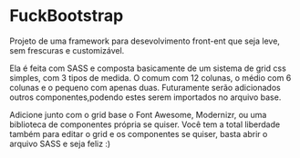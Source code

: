 # FuckBootstrap
Projeto de uma framework para desevolvimento front-ent que seja leve, sem frescuras e customizável.

Ela é feita com SASS e composta basicamente de um sistema de grid css simples, com 3 tipos de medida. O comum com 12 colunas, o médio com 6 colunas e o pequeno com apenas duas. Futuramente serão adicionados outros componentes,podendo estes serem importados no arquivo base.

Adicione junto com o grid base o Font Awesome, Modernizr, ou uma biblioteca de componentes própria se quiser. Você tem a total liberdade também para editar o grid e os componentes se quiser, basta abrir o arquivo SASS e seja feliz  :)

